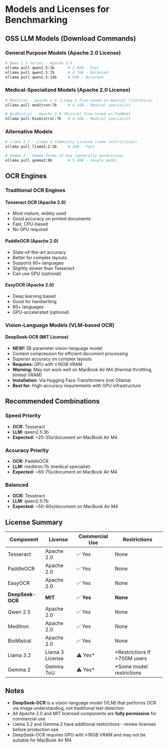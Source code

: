 # Models and Licenses for Benchmarking

## OSS LLM Models (Download Commands)

### General Purpose Models (Apache 2.0 License)
```bash
# Qwen 2.5 Series - Apache 2.0
ollama pull qwen2.5:3b      # 2.6GB - Fast
ollama pull qwen2.5:7b      # 4.7GB - Balanced
ollama pull qwen2.5:14b     # 9GB - Accurate
```

### Medical-Specialized Models (Apache 2.0 License)
```bash
# Meditron - Apache 2.0 (Llama-2 fine-tuned on medical literature)
ollama pull meditron:7b     # 4.1GB - Medical specialist

# BioMistral - Apache 2.0 (Mistral fine-tuned on PubMed)
ollama pull biomistral:7b   # 4.1GB - Medical specialist
```

### Alternative Models
```bash
# Llama 3.2 - Llama 3 Community License (some restrictions)
ollama pull llama3.2:3b     # 2GB - Fast

# Gemma 2 - Gemma Terms of Use (generally permissive)
ollama pull gemma2:9b       # 5.4GB - Google model
```

## OCR Engines

### Traditional OCR Engines

#### Tesseract OCR (Apache 2.0)
- Most mature, widely used
- Good accuracy on printed documents
- Fast, CPU-based
- No GPU required

#### PaddleOCR (Apache 2.0)
- State-of-the-art accuracy
- Better for complex layouts
- Supports 80+ languages
- Slightly slower than Tesseract
- Can use GPU (optional)

#### EasyOCR (Apache 2.0)
- Deep learning based
- Good for handwriting
- 80+ languages
- GPU-accelerated (optional)

### Vision-Language Models (VLM-based OCR)

#### DeepSeek-OCR (MIT License)
- **NEW!** 3B parameter vision-language model
- Context compression for efficient document processing
- Superior accuracy on complex layouts
- **Requires:** GPU with ≥16GB VRAM
- **Warning:** May not work well on MacBook Air M4 (thermal throttling, limited VRAM)
- **Installation:** Via Hugging Face Transformers (not Ollama)
- **Best for:** High-accuracy requirements with GPU infrastructure

## Recommended Combinations

### Speed Priority
- **OCR:** Tesseract
- **LLM:** qwen2.5:3b
- **Expected:** ~25-35s/document on MacBook Air M4

### Accuracy Priority
- **OCR:** PaddleOCR
- **LLM:** meditron:7b (medical specialist)
- **Expected:** ~65-75s/document on MacBook Air M4

### Balanced
- **OCR:** Tesseract
- **LLM:** qwen2.5:7b
- **Expected:** ~50-60s/document on MacBook Air M4

## License Summary

| Component | License | Commercial Use | Restrictions |
|-----------|---------|----------------|--------------|
| Tesseract | Apache 2.0 | ✅ Yes | None |
| PaddleOCR | Apache 2.0 | ✅ Yes | None |
| EasyOCR | Apache 2.0 | ✅ Yes | None |
| **DeepSeek-OCR** | **MIT** | ✅ **Yes** | **None** |
| Qwen 2.5 | Apache 2.0 | ✅ Yes | None |
| Meditron | Apache 2.0 | ✅ Yes | None |
| BioMistral | Apache 2.0 | ✅ Yes | None |
| Llama 3.2 | Llama 3 License | ⚠️ Yes* | *Restrictions if >700M users |
| Gemma 2 | Gemma ToU | ⚠️ Yes* | *Some model restrictions |

## Notes

- **DeepSeek-OCR** is a vision-language model (VLM) that performs OCR via image understanding, not traditional text detection
- All Apache 2.0 and MIT licensed components are **fully permissive** for commercial use
- Llama 3.2 and Gemma 2 have additional restrictions - review licenses before production use
- DeepSeek-OCR requires GPU with ≥16GB VRAM and may not be suitable for MacBook Air M4
